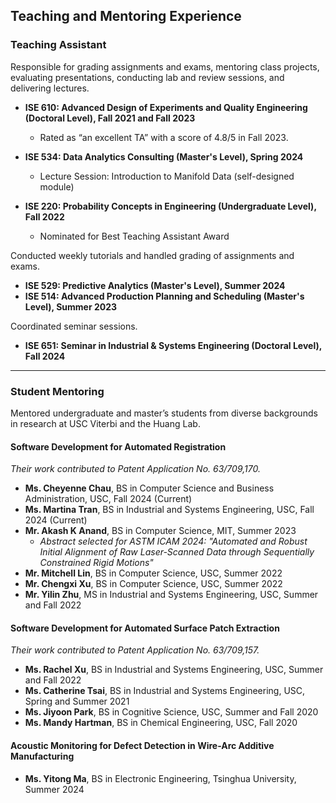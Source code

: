 ## Teaching and Mentoring Experience

### Teaching Assistant

Responsible for grading assignments and exams, mentoring class projects, evaluating presentations, conducting lab and review sessions, and delivering lectures.

- **ISE 610: Advanced Design of Experiments and Quality Engineering (Doctoral Level), Fall 2021 and Fall 2023**
  - Rated as “an excellent TA” with a score of 4.8/5 in Fall 2023.

- **ISE 534: Data Analytics Consulting (Master's Level), Spring 2024**
  - Lecture Session: Introduction to Manifold Data (self-designed module)

- **ISE 220: Probability Concepts in Engineering (Undergraduate Level), Fall 2022**
  - Nominated for Best Teaching Assistant Award

Conducted weekly tutorials and handled grading of assignments and exams.

- **ISE 529: Predictive Analytics (Master's Level), Summer 2024**
- **ISE 514: Advanced Production Planning and Scheduling (Master's Level), Summer 2023**

Coordinated seminar sessions.

- **ISE 651: Seminar in Industrial & Systems Engineering (Doctoral Level), Fall 2024**

---

### Student Mentoring

Mentored undergraduate and master’s students from diverse backgrounds in research at USC Viterbi and the Huang Lab.

#### Software Development for Automated Registration
*Their work contributed to Patent Application No. 63/709,170.*

- **Ms. Cheyenne Chau**, BS in Computer Science and Business Administration, USC, Fall 2024 (Current)
- **Ms. Martina Tran**, BS in Industrial and Systems Engineering, USC, Fall 2024 (Current)
- **Mr. Akash K Anand**, BS in Computer Science, MIT, Summer 2023
  - *Abstract selected for ASTM ICAM 2024: "Automated and Robust Initial Alignment of Raw Laser-Scanned Data through Sequentially Constrained Rigid Motions"*
- **Mr. Mitchell Lin**, BS in Computer Science, USC, Summer 2022
- **Mr. Chengxi Xu**, BS in Computer Science, USC, Summer 2022
- **Mr. Yilin Zhu**, MS in Industrial and Systems Engineering, USC, Summer and Fall 2022

#### Software Development for Automated Surface Patch Extraction
*Their work contributed to Patent Application No. 63/709,157.*

- **Ms. Rachel Xu**, BS in Industrial and Systems Engineering, USC, Summer and Fall 2022
- **Ms. Catherine Tsai**, BS in Industrial and Systems Engineering, USC, Spring and Summer 2021
- **Ms. Jiyoon Park**, BS in Cognitive Science, USC, Summer and Fall 2020
- **Ms. Mandy Hartman**, BS in Chemical Engineering, USC, Fall 2020

#### Acoustic Monitoring for Defect Detection in Wire-Arc Additive Manufacturing
- **Ms. Yitong Ma**, BS in Electronic Engineering, Tsinghua University, Summer 2024
